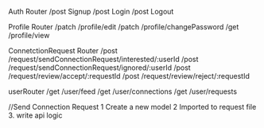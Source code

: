 Auth Router
/post Signup
/post Login
/post Logout

Profile Router
/patch /profile/edit
/patch /profile/changePassword
/get /profile/view

ConnetctionRequest Router
/post /request/sendConnectionRequest/interested/:userId
/post /request/sendConnectionRequest/ignored/:userId
/post /request/review/accept/:requestId
/post /request/review/reject/:requestId


userRouter
/get /user/feed
/get /user/connections
/get /user/requests


//Send Connection Request
1 Create a new model
2 Imported to request file
3. write api logic


